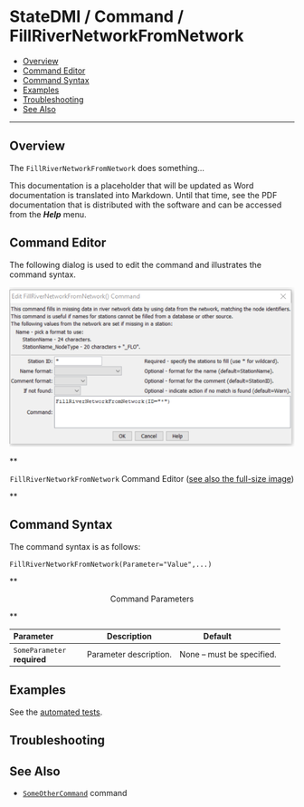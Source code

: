 # StateDMI / Command / FillRiverNetworkFromNetwork #

* [Overview](#overview)
* [Command Editor](#command-editor)
* [Command Syntax](#command-syntax)
* [Examples](#examples)
* [Troubleshooting](#troubleshooting)
* [See Also](#see-also)

-------------------------

## Overview ##

The `FillRiverNetworkFromNetwork` does something...

This documentation is a placeholder that will be updated as Word documentation is translated into Markdown.
Until that time, see the PDF documentation that is distributed with the software and can be accessed
from the ***Help*** menu.

## Command Editor ##

The following dialog is used to edit the command and illustrates the command syntax.

![FillRiverNetworkFromNetwork](FillRiverNetworkFromNetwork.png)

**<p style="text-align: center;">
`FillRiverNetworkFromNetwork` Command Editor (<a href="../FillRiverNetworkFromNetwork.png">see also the full-size image</a>)
</p>**

## Command Syntax ##

The command syntax is as follows:

```text
FillRiverNetworkFromNetwork(Parameter="Value",...)
```
**<p style="text-align: center;">
Command Parameters
</p>**

| **Parameter**&nbsp;&nbsp;&nbsp;&nbsp;&nbsp;&nbsp;&nbsp;&nbsp;&nbsp;&nbsp;&nbsp;&nbsp; | **Description** | **Default**&nbsp;&nbsp;&nbsp;&nbsp;&nbsp;&nbsp;&nbsp;&nbsp;&nbsp;&nbsp; |
| --------------|-----------------|----------------- |
|`SomeParameter`<br>**required**|Parameter description.|None – must be specified.|

## Examples ##

See the [automated tests](https://github.com/OpenWaterFoundation/cdss-app-statedmi-main/tree/master/test/regression/commands/FillRiverNetworkFromNetwork).

## Troubleshooting ##

## See Also ##

* [`SomeOtherCommand`](../SomeOtherCommand/SomeOtherCommand) command
